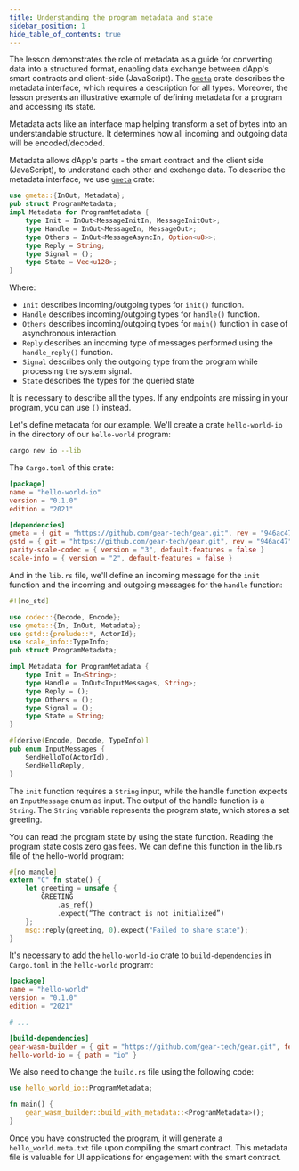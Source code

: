 ```yaml
---
title: Understanding the program metadata and state
sidebar_position: 1
hide_table_of_contents: true
---
```


The lesson demonstrates the role of metadata as a guide for converting data into a structured format, enabling data exchange between dApp's smart contracts and client-side (JavaScript). The [`gmeta`](https://docs.gear.rs/gmeta/) crate describes the metadata interface, which requires a description for all types. Moreover, the lesson presents an illustrative example of defining metadata for a program and accessing its state.

Metadata acts like an interface map helping transform a set of bytes into an understandable structure. It determines how all incoming and outgoing data will be encoded/decoded.

Metadata allows dApp's parts - the smart contract and the client side (JavaScript), to understand each other and exchange data.
To describe the metadata interface, we use [`gmeta`](https://docs.gear.rs/gmeta/) crate:

```rust
use gmeta::{InOut, Metadata};
pub struct ProgramMetadata;
impl Metadata for ProgramMetadata {
    type Init = InOut<MessageInitIn, MessageInitOut>;
    type Handle = InOut<MessageIn, MessageOut>;
    type Others = InOut<MessageAsyncIn, Option<u8>>;
    type Reply = String;
    type Signal = ();
    type State = Vec<u128>;
}
```

Where:

- `Init` describes incoming/outgoing types for `init()` function.
- `Handle` describes incoming/outgoing types for `handle()` function.
- `Others` describes incoming/outgoing types for `main()` function in case of asynchronous interaction.
- `Reply` describes an incoming type of messages performed using the `handle_reply()` function.
- `Signal` describes only the outgoing type from the program while processing the system signal.
- `State` describes the types for the queried state

It is necessary to describe all the types. If any endpoints are missing in your program, you can use `()` instead.

Let's define metadata for our example. We'll create a crate
`hello-world-io` in the directory of our `hello-world` program:

```bash
cargo new io --lib
```

The `Cargo.toml` of this crate:

```toml title="io/Cargo.toml"
[package]
name = "hello-world-io"
version = "0.1.0"
edition = "2021"

[dependencies]
gmeta = { git = "https://github.com/gear-tech/gear.git", rev = "946ac47" }
gstd = { git = "https://github.com/gear-tech/gear.git", rev = "946ac47" }
parity-scale-codec = { version = "3", default-features = false }
scale-info = { version = "2", default-features = false }
```

And in the `lib.rs` file, we'll define an incoming message for the `init` function and the incoming and outgoing messages for the `handle` function:

```rust title="hello-world-io/src/lib.rs"
#![no_std]

use codec::{Decode, Encode};
use gmeta::{In, InOut, Metadata};
use gstd::{prelude::*, ActorId};
use scale_info::TypeInfo;
pub struct ProgramMetadata;

impl Metadata for ProgramMetadata {
    type Init = In<String>;
    type Handle = InOut<InputMessages, String>;
    type Reply = ();
    type Others = ();
    type Signal = ();
    type State = String;
}

#[derive(Encode, Decode, TypeInfo)]
pub enum InputMessages {
    SendHelloTo(ActorId),
    SendHelloReply,
}
```

The `init` function requires a `String` input, while the handle function expects an `InputMessage` enum as input. The output of the handle function is a `String`. The `String` variable represents the program state, which stores a set greeting.

You can read the program state by using the state function. Reading the program state costs zero gas fees. We can define this function in the lib.rs file of the hello-world program:

```rust title="hello-world/src/lib.rs"
#[no_mangle]
extern "C" fn state() {
    let greeting = unsafe {
        GREETING
            .as_ref()
            .expect(“The contract is not initialized”)
    };
    msg::reply(greeting, 0).expect("Failed to share state");
}
```

It's necessary to add the `hello-world-io` crate to `build-dependencies` in `Cargo.toml` in the `hello-world` program:

```toml title="hello-world/Cargo.toml"
[package]
name = "hello-world"
version = "0.1.0"
edition = "2021"

# ...

[build-dependencies]
gear-wasm-builder = { git = "https://github.com/gear-tech/gear.git", features = ["wasm-opt"], rev = "946ac47" }
hello-world-io = { path = "io" }
```

We also need to change the `build.rs` file using the following code:

```rust title="hello-world/build.rs"
use hello_world_io::ProgramMetadata;

fn main() {
    gear_wasm_builder::build_with_metadata::<ProgramMetadata>();
}
```

Once you have constructed the program, it will generate a `hello_world.meta.txt` file upon compiling the smart contract. This metadata file is valuable for UI applications for engagement with the smart contract.
